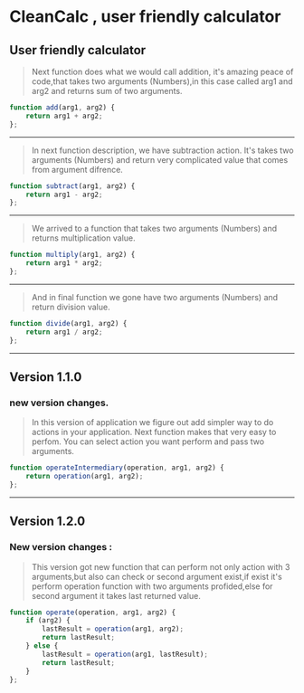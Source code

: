 # __CleanCalc__ , user friendly calculator



## User friendly calculator

> Next function does what we would call addition, it's amazing peace of code,that takes two arguments (Numbers),in this case called arg1 and arg2 and returns sum of two arguments.
```javascript 
function add(arg1, arg2) {
	return arg1 + arg2;
};
```
---

> In next function description, we have subtraction action. It's takes two arguments (Numbers) and return very complicated value that comes from argument difrence.

```javascript
function subtract(arg1, arg2) {
	return arg1 - arg2;
};
```
---
> We arrived to a function that takes two arguments (Numbers) and returns multiplication value.

```javascript
function multiply(arg1, arg2) {
	return arg1 * arg2;
};
```
---

> And in final function we gone have two arguments (Numbers) and return division value.
```javascript
function divide(arg1, arg2) {
	return arg1 / arg2;
};
```
---

## Version 1.1.0

### new version changes.

> In this version of application we figure out add simpler way to do actions in your application. Next function makes that very easy to perfom. You can select action you want perform and pass two arguments.

```javascript
function operateIntermediary(operation, arg1, arg2) {
	return operation(arg1, arg2);
};
```

---

## Version 1.2.0

### New version changes :

> This version got new function that can perform not only action with 3 arguments,but also can check or second argument exist,if exist it's perform operation function with two arguments profided,else for second argument it takes last returned value.

```javascript
function operate(operation, arg1, arg2) {
	if (arg2) {
		lastResult = operation(arg1, arg2);
		return lastResult;
	} else {
		lastResult = operation(arg1, lastResult);
		return lastResult;
	}
};
``` 



